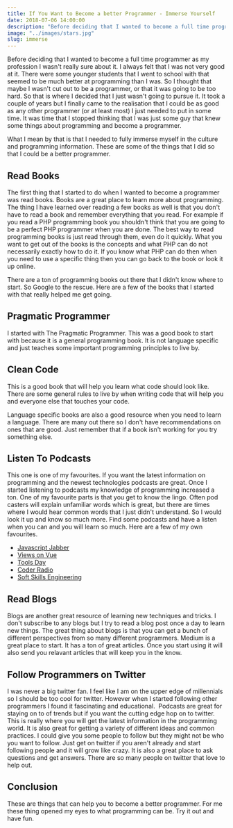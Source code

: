 ```yaml
---
title: If You Want to Become a better Programmer - Immerse Yourself
date: 2018-07-06 14:00:00
description: "Before deciding that I wanted to become a full time programmer as my profession I wasn't really sure about it. I always felt that I was not very good at it. There were some younger students that I went to school with that seemed to be much better at programming than I was. So I thought that maybe I wasn't cut out to be a programmer"
image: "../images/stars.jpg"
slug: immerse
---
```


Before deciding that I wanted to become a full time programmer as my profession I wasn't really sure about it. I always felt that I was not very good at it. There were some younger students that I went to school with that seemed to be much better at programming than I was. So I thought that maybe I wasn't cut out to be a programmer, or that it was going to be too hard. So that is where I decided that I just wasn't going to pursue it. It took a couple of years but I finally came to the realisation that I could be as good as any other programmer (or at least most) I just needed to put in some time. It was time that I stopped thinking that I was just some guy that knew some things about programming and become a programmer.

What I mean by that is that I needed to fully immerse myself in the culture and programming information. These are some of the things that I did so that I could be a better programmer.

## Read Books
The first thing that I started to do when I wanted to become a programmer was read books. Books are a great place to learn more about programming. The thing I have learned over reading a few books as well is that you don't have to read a book and remember everything that you read. For example if you read a PHP programming book you shouldn't think that you are going to be a perfect PHP programmer when you are done. The best way to read programming books is just read through them, even do it quickly. What you want to get out of the books is the concepts and what PHP can do not necessarily exactly how to do it. If you know what PHP can do then when you need to use a specific thing then you can go back to the book or look it up online.

There are a ton of programming books out there that I didn't know where to start. So Google to the rescue. Here are a few of the books that I started with that really helped me get going.

## Pragmatic Programmer
I started with The Pragmatic Programmer. This was a good book to start with because it is a general programming book. It is not language specific and just teaches some important programming principles to live by.

## Clean Code
This is a good book that will help you learn what code should look like. There are some general rules to live by when writing code that will help you and everyone else that touches your code.

Language specific books are also a good resource when you need to learn a language. There are many out there so I don't have recommendations on ones that are good. Just remember that if a book isn't working for you try something else.

## Listen To Podcasts
This one is one of my favourites. If you want the latest information on programming and the newest technologies podcasts are great. Once I started listening to podcasts my knowledge of programming increased a ton. One of my favourite parts is that you get to know the lingo. Often pod casters will explain unfamiliar words which is great, but there are times where I would hear common words that I just didn't understand. So I would look it up and know so much more. Find some podcasts and have a listen when you can and you will learn so much. Here are a few of my own favourites.

* [Javascript Jabber](https://devchat.tv/js-jabber/)
* [Views on Vue](https://devchat.tv/views-on-vue/)
* [Tools Day](https://spec.fm/podcasts/toolsday)
* [Coder Radio](https://www.jupiterbroadcasting.com/show/coderradio/)
* [Soft Skills Engineering](https://softskills.audio/)

## Read Blogs
Blogs are another great resource of learning new techniques and tricks. I don't subscribe to any blogs but I try to read a blog post once a day to learn new things. The great thing about blogs is that you can get a bunch of different perspectives from so many different programmers. Medium is a great place to start. It has a ton of great articles. Once you start using it will also send you relavant articles that will keep you in the know.

## Follow Programmers on Twitter
I was never a big twitter fan. I feel like I am on the upper edge of millennials so I should be too cool for twitter. However when I started following other programmers I found it fascinating and educational.  Podcasts are great for staying on to of trends but if you want the cutting edge hop on to twitter. This is really where you will get the latest information in the programming world. It is also great for getting a variety of different ideas and common practices. I could give you some people to follow but they might not be who you want to follow. Just get on twitter if you aren't already and start following people and it will grow like crazy. It is also a great place to ask questions and get answers. There are so many people on twitter that love to help out. 

## Conclusion
These are things that can help you to become a better programmer. For me these thing opened my eyes to what programming can be. Try it out and have fun.
